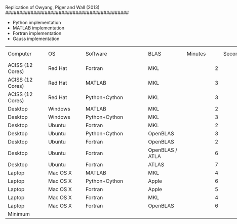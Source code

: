 Replication of Owyang, Piger and Wall (2013)
############################################

- Python implementation
- MATLAB implementation
- Fortran implementation
- Gauss implementation

<table border=0 cellpadding=0 cellspacing=0 width=773 style='border-collapse:
 collapse;table-layout:fixed;width:773pt'>
 <col width=95 style='mso-width-source:userset;mso-width-alt:4053;width:95pt'>
 <col width=87 style='width:87pt'>
 <col width=156 style='mso-width-source:userset;mso-width-alt:6656;width:156pt'>
 <col width=87 span=5 style='width:87pt'>
 <tr height=15 style='mso-height-source:userset;height:15.75pt'>
  <td height=15 class=xl65 width=95 style='height:15.75pt;width:95pt'>Computer</td>
  <td class=xl65 width=87 style='width:87pt'>OS</td>
  <td class=xl65 width=156 style='width:156pt'>Software</td>
  <td class=xl65 width=87 style='width:87pt'>BLAS</td>
  <td class=xl65 width=87 style='width:87pt'>Minutes</td>
  <td class=xl65 width=87 style='width:87pt'>Seconds</td>
  <td class=xl65 width=87 style='width:87pt'>Total Seconds</td>
  <td class=xl65 width=87 style='width:87pt'>Relative</td>
 </tr>
 <tr height=15 style='mso-height-source:userset;height:15.75pt'>
  <td height=15 class=xl66 style='height:15.75pt'>ACISS (12 Cores)</td>
  <td class=xl66>Red Hat</td>
  <td class=xl66>Fortran</td>
  <td class=xl66>MKL</td>
  <td class=xl66 align=right>2</td>
  <td class=xl66 align=right>16</td>
  <td align=right>136</td>
  <td class=xl67 align=right>1.13</td>
 </tr>
 <tr height=15 style='mso-height-source:userset;height:15.75pt'>
  <td height=15 class=xl66 style='height:15.75pt'>ACISS (12 Cores)</td>
  <td class=xl66>Red Hat</td>
  <td class=xl66>MATLAB</td>
  <td class=xl66>MKL</td>
  <td class=xl66 align=right>3</td>
  <td class=xl66 align=right>25</td>
  <td align=right>205</td>
  <td class=xl67 align=right>1.71</td>
 </tr>
 <tr height=15 style='mso-height-source:userset;height:15.75pt'>
  <td height=15 class=xl66 style='height:15.75pt'>ACISS (12 Cores)</td>
  <td class=xl66>Red Hat</td>
  <td class=xl66>Python+Cython</td>
  <td class=xl66>MKL</td>
  <td class=xl66 align=right>3</td>
  <td class=xl66 align=right>15</td>
  <td align=right>195</td>
  <td class=xl67 align=right>1.63</td>
 </tr>
 <tr height=15 style='mso-height-source:userset;height:15.75pt'>
  <td height=15 class=xl66 style='height:15.75pt'>Desktop</td>
  <td class=xl66>Windows</td>
  <td class=xl66>MATLAB</td>
  <td class=xl66>MKL</td>
  <td class=xl66 align=right>2</td>
  <td class=xl66 align=right>45</td>
  <td align=right>165</td>
  <td class=xl67 align=right>1.38</td>
 </tr>
 <tr height=15 style='mso-height-source:userset;height:15.75pt'>
  <td height=15 class=xl66 style='height:15.75pt'>Desktop</td>
  <td class=xl66>Windows</td>
  <td class=xl66>Python+Cython</td>
  <td class=xl66>MKL</td>
  <td class=xl66 align=right>3</td>
  <td class=xl66 align=right>10</td>
  <td align=right>190</td>
  <td class=xl67 align=right>1.58</td>
 </tr>
 <tr height=15 style='mso-height-source:userset;height:15.75pt'>
  <td height=15 class=xl66 style='height:15.75pt'>Desktop</td>
  <td class=xl66>Ubuntu</td>
  <td class=xl66>Fortran</td>
  <td class=xl66>MKL</td>
  <td class=xl66 align=right>2</td>
  <td class=xl66 align=right>0</td>
  <td align=right>120</td>
  <td class=xl67 align=right>1.00</td>
 </tr>
 <tr height=15 style='mso-height-source:userset;height:15.75pt'>
  <td height=15 class=xl66 style='height:15.75pt'>Desktop</td>
  <td class=xl66>Ubuntu</td>
  <td class=xl66>Python+Cython</td>
  <td class=xl66>OpenBLAS</td>
  <td class=xl66 align=right>3</td>
  <td class=xl66 align=right>0</td>
  <td align=right>180</td>
  <td class=xl67 align=right>1.50</td>
 </tr>
 <tr height=15 style='mso-height-source:userset;height:15.75pt'>
  <td height=15 class=xl66 style='height:15.75pt'>Desktop</td>
  <td class=xl66>Ubuntu</td>
  <td class=xl66>Fortran</td>
  <td class=xl66>OpenBLAS</td>
  <td class=xl66 align=right>2</td>
  <td class=xl66 align=right>50</td>
  <td align=right>170</td>
  <td class=xl67 align=right>1.42</td>
 </tr>
 <tr height=15 style='mso-height-source:userset;height:15.75pt'>
  <td height=15 class=xl66 style='height:15.75pt'>Desktop</td>
  <td class=xl66>Ubuntu</td>
  <td class=xl66>Fortran</td>
  <td class=xl66>OpenBLAS / ATLA<span style='display:none'>S LAPACK</span></td>
  <td class=xl66 align=right>6</td>
  <td class=xl66 align=right>30</td>
  <td align=right>390</td>
  <td class=xl67 align=right>3.25</td>
 </tr>
 <tr height=15 style='mso-height-source:userset;height:15.75pt'>
  <td height=15 class=xl66 style='height:15.75pt'>Desktop</td>
  <td class=xl66>Ubuntu</td>
  <td class=xl66>Fortran</td>
  <td class=xl66>ATLAS</td>
  <td class=xl66 align=right>7</td>
  <td class=xl66 align=right>20</td>
  <td align=right>440</td>
  <td class=xl67 align=right>3.67</td>
 </tr>
 <tr height=15 style='mso-height-source:userset;height:15.75pt'>
  <td height=15 class=xl66 style='height:15.75pt'>Laptop</td>
  <td class=xl66>Mac OS X</td>
  <td class=xl66>MATLAB</td>
  <td class=xl66>MKL</td>
  <td class=xl66 align=right>4</td>
  <td class=xl66 align=right>30</td>
  <td align=right>270</td>
  <td class=xl67 align=right>2.25</td>
 </tr>
 <tr height=15 style='mso-height-source:userset;height:15.75pt'>
  <td height=15 class=xl66 style='height:15.75pt'>Laptop</td>
  <td class=xl66>Mac OS X</td>
  <td class=xl66>Python+Cython</td>
  <td class=xl66>Apple</td>
  <td class=xl66 align=right>6</td>
  <td class=xl66 align=right>0</td>
  <td align=right>360</td>
  <td class=xl67 align=right>3.00</td>
 </tr>
 <tr height=15 style='mso-height-source:userset;height:15.75pt'>
  <td height=15 class=xl66 style='height:15.75pt'>Laptop</td>
  <td class=xl66>Mac OS X</td>
  <td class=xl66>Fortran</td>
  <td class=xl66>Apple</td>
  <td class=xl66 align=right>5</td>
  <td class=xl66 align=right>0</td>
  <td align=right>300</td>
  <td class=xl67 align=right>2.50</td>
 </tr>
 <tr height=15 style='mso-height-source:userset;height:15.75pt'>
  <td height=15 class=xl66 style='height:15.75pt'>Laptop</td>
  <td class=xl66>Mac OS X</td>
  <td class=xl66>Fortran</td>
  <td class=xl66>MKL</td>
  <td class=xl66 align=right>4</td>
  <td class=xl66 align=right>0</td>
  <td align=right>240</td>
  <td class=xl67 align=right>2.00</td>
 </tr>
 <tr height=15 style='mso-height-source:userset;height:15.75pt'>
  <td height=15 class=xl66 style='height:15.75pt'>Laptop</td>
  <td class=xl66>Mac OS X</td>
  <td class=xl66>Fortran</td>
  <td class=xl66>OpenBLAS</td>
  <td class=xl66 align=right>6</td>
  <td class=xl66 align=right>30</td>
  <td align=right>390</td>
  <td class=xl67 align=right>3.25</td>
 </tr>
 <tr height=15 style='mso-height-source:userset;height:15.75pt'>
  <td height=15 class=xl65 style='height:15.75pt'>Minimum</td>
  <td colspan=5 style='mso-ignore:colspan'></td>
  <td align=right>120</td>
  <td></td>
 </tr>
</table>